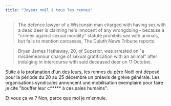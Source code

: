 ```yaml
---
title: "Joyeux noël à tous les rennes"
---
```


> The defence lawyer of a Wisconsin man charged with having sex with a dead
deer is claiming he's innocent of any wrongdoing - because a "crimes against
sexual morality" statute prohibits sex with animals, but fails to mention
carcasses, The Duluth News Tribune reports.

>

> Bryan James Hathaway, 20, of Superior, was arrested on "a misdemeanour
charge of sexual gratification with an animal" after indulging in intercourse
with said deceased deer on 11 October.

Suite à la [profanation d'un des
leurs](http://www.theregister.co.uk/2006/11/17/dead_deer_case/), les rennes du
père Noël ont déposé pour la période du 20 au 25 décembre un préavis de grève
générale. Les organisations syndicales annoncent une mobilisation exemplaire
pour faire je cite "bouffer leur c***** à ces sales humains".

Et vous ça va ? Non, parce que moi je m'ennuie.

